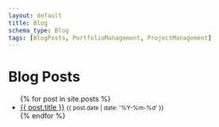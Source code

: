 ```yaml
---
layout: default
title: Blog
schema_type: Blog
tags: [BlogPosts, PortfolioManagement, ProjectManagement]
---
```


# Blog Posts

<ul>
{% for post in site.posts %}
  <li><a href="{{ post.url | relative_url }}">{{ post.title }}</a> <small>{{ post.date | date: '%Y-%m-%d' }}</small></li>
{% endfor %}
</ul>


